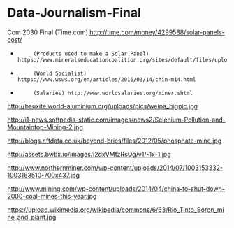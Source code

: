 # Data-Journalism-Final
Com 2030 Final
(Time.com) http://time.com/money/4299588/solar-panels-cost/
-          (Products used to make a Solar Panel) https://www.mineralseducationcoalition.org/sites/default/files/uploads/mec_fact_sheet_solar_panel_0.pdf
-          (World Socialist) https://www.wsws.org/en/articles/2016/03/14/chin-m14.html
-          (Salaries) http://www.worldsalaries.org/miner.shtml
http://bauxite.world-aluminium.org/uploads/pics/weipa_bigpic.jpg

http://i1-news.softpedia-static.com/images/news2/Selenium-Pollution-and-Mountaintop-Mining-2.jpg 


http://blogs.r.ftdata.co.uk/beyond-brics/files/2012/05/phosphate-mine.jpg 


http://assets.bwbx.io/images/i2dxVMtzRsQg/v1/-1x-1.jpg 

http://www.northernminer.com/wp-content/uploads/2014/07/1003153332-1003163510-700x437.jpg 

http://www.mining.com/wp-content/uploads/2014/04/china-to-shut-down-2000-coal-mines-this-year.jpg 

https://upload.wikimedia.org/wikipedia/commons/6/63/Rio_Tinto_Boron_mine_and_plant.jpg 
